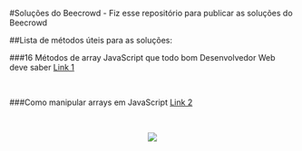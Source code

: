 #Soluções do Beecrowd - Fiz esse repositório para publicar as soluções do Beecrowd

##Lista de métodos úteis para as soluções:


###16 Métodos de array JavaScript que todo bom Desenvolvedor Web deve saber
<a href="https://terminalroot.com.br/2021/09/16-metodos-de-array-javascript-que-todo-bom-desenvolvedor-web-deve-saber.html">Link 1</a>

<br>

###Como manipular arrays em JavaScript
<a href="https://www.freecodecamp.org/portuguese/news/como-manipular-arrays-em-javascript/amp/">Link 2</a>

<br>

<p align="center">
<img src="http://img.shields.io/static/v1?label=STATUS&message=EM%20DESENVOLVIMENTO&color=GREEN&style=for-the-badge"/>
</p>
